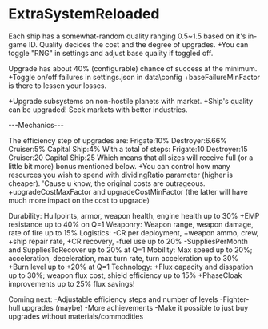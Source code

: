 # ExtraSystemReloaded

Each ship has a somewhat-random quality ranging 0.5~1.5 based on it's in-game ID. Quality decides the cost and the degree of upgrades.
+You can toggle "RNG" in settings and adjust base quality if toggled off.

Upgrade has about 40% (configurable) chance of success at the minimum.
+Toggle on/off failures in settings.json in data\config
+baseFailureMinFactor is there to lessen your losses.

+Upgrade subsystems on non-hostile planets with market.
+Ship's quality can be upgraded! Seek markets with better industries.

---Mechanics---

The efficiency step of upgrades are:
   Frigate:10% Destroyer:6.66% Cruiser:5% Capital Ship:4%
With a total of steps:
   Frigate:10 Destroyer:15 Cruiser:20 Capital Ship:25
Which means that all sizes will receive full (or a little bit more) bonus mentioned below.
+You can control how many resources you wish to spend with dividingRatio parameter (higher is cheaper). 'Cause u know, the original costs are outrageous.
+upgradeCostMaxFactor and upgradeCostMinFactor (the latter will have much more impact on the cost to upgrade)

Durability:
Hullpoints, armor, weapon health, engine health up to 30%
  +EMP resistance up to 40% on Q=1
Weaponry:
Weapon range, weapon damage, rate of fire up to 15%
Logistics:
-CR per deployment, +weapon ammo, crew, +ship repair rate, +CR recovery, -fuel use up to 20%
  -SuppliesPerMonth and SuppliesToRecover up to 20% at Q=1
Mobility:
Max speed up to 20%; acceleration, deceleration, max turn rate, turn acceleration up to 30%
  +Burn level up to +20% at Q=1
Technology:
+Flux capacity and disspation up to 30%; weapon flux cost, shield efficiency up to 15%
  +PhaseCloak improvements up to 25% flux savings!


Coming next:
-Adjustable efficiency steps and number of levels
-Fighter-hull upgrades (maybe)
-More achievements
-Make it possible to just buy upgrades without materials/commodities